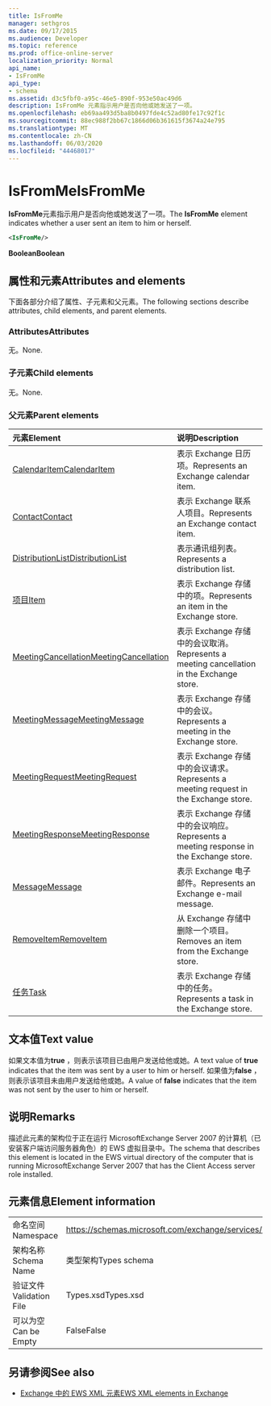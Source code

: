 ```yaml
---
title: IsFromMe
manager: sethgros
ms.date: 09/17/2015
ms.audience: Developer
ms.topic: reference
ms.prod: office-online-server
localization_priority: Normal
api_name:
- IsFromMe
api_type:
- schema
ms.assetid: d3c5fbf0-a95c-46e5-890f-953e50ac49d6
description: IsFromMe 元素指示用户是否向他或她发送了一项。
ms.openlocfilehash: eb69aa493d5ba8b0497fde4c52ad80fe17c92f1c
ms.sourcegitcommit: 88ec988f2bb67c1866d06b361615f3674a24e795
ms.translationtype: MT
ms.contentlocale: zh-CN
ms.lasthandoff: 06/03/2020
ms.locfileid: "44468017"
---
```

# <a name="isfromme"></a><span data-ttu-id="24f7e-103">IsFromMe</span><span class="sxs-lookup"><span data-stu-id="24f7e-103">IsFromMe</span></span>

<span data-ttu-id="24f7e-104">**IsFromMe**元素指示用户是否向他或她发送了一项。</span><span class="sxs-lookup"><span data-stu-id="24f7e-104">The **IsFromMe** element indicates whether a user sent an item to him or herself.</span></span> 
  
```xml
<IsFromMe/>
```

 <span data-ttu-id="24f7e-105">**Boolean**</span><span class="sxs-lookup"><span data-stu-id="24f7e-105">**Boolean**</span></span>
## <a name="attributes-and-elements"></a><span data-ttu-id="24f7e-106">属性和元素</span><span class="sxs-lookup"><span data-stu-id="24f7e-106">Attributes and elements</span></span>

<span data-ttu-id="24f7e-107">下面各部分介绍了属性、子元素和父元素。</span><span class="sxs-lookup"><span data-stu-id="24f7e-107">The following sections describe attributes, child elements, and parent elements.</span></span>
  
### <a name="attributes"></a><span data-ttu-id="24f7e-108">Attributes</span><span class="sxs-lookup"><span data-stu-id="24f7e-108">Attributes</span></span>

<span data-ttu-id="24f7e-109">无。</span><span class="sxs-lookup"><span data-stu-id="24f7e-109">None.</span></span>
  
### <a name="child-elements"></a><span data-ttu-id="24f7e-110">子元素</span><span class="sxs-lookup"><span data-stu-id="24f7e-110">Child elements</span></span>

<span data-ttu-id="24f7e-111">无。</span><span class="sxs-lookup"><span data-stu-id="24f7e-111">None.</span></span>
  
### <a name="parent-elements"></a><span data-ttu-id="24f7e-112">父元素</span><span class="sxs-lookup"><span data-stu-id="24f7e-112">Parent elements</span></span>

|<span data-ttu-id="24f7e-113">**元素**</span><span class="sxs-lookup"><span data-stu-id="24f7e-113">**Element**</span></span>|<span data-ttu-id="24f7e-114">**说明**</span><span class="sxs-lookup"><span data-stu-id="24f7e-114">**Description**</span></span>|
|:-----|:-----|
|[<span data-ttu-id="24f7e-115">CalendarItem</span><span class="sxs-lookup"><span data-stu-id="24f7e-115">CalendarItem</span></span>](calendaritem.md) <br/> |<span data-ttu-id="24f7e-116">表示 Exchange 日历项。</span><span class="sxs-lookup"><span data-stu-id="24f7e-116">Represents an Exchange calendar item.</span></span>  <br/> |
|[<span data-ttu-id="24f7e-117">Contact</span><span class="sxs-lookup"><span data-stu-id="24f7e-117">Contact</span></span>](contact.md) <br/> |<span data-ttu-id="24f7e-118">表示 Exchange 联系人项目。</span><span class="sxs-lookup"><span data-stu-id="24f7e-118">Represents an Exchange contact item.</span></span>  <br/> |
|[<span data-ttu-id="24f7e-119">DistributionList</span><span class="sxs-lookup"><span data-stu-id="24f7e-119">DistributionList</span></span>](distributionlist.md) <br/> |<span data-ttu-id="24f7e-120">表示通讯组列表。</span><span class="sxs-lookup"><span data-stu-id="24f7e-120">Represents a distribution list.</span></span>  <br/> |
|[<span data-ttu-id="24f7e-121">项目</span><span class="sxs-lookup"><span data-stu-id="24f7e-121">Item</span></span>](item.md) <br/> |<span data-ttu-id="24f7e-122">表示 Exchange 存储中的项。</span><span class="sxs-lookup"><span data-stu-id="24f7e-122">Represents an item in the Exchange store.</span></span>  <br/> |
|[<span data-ttu-id="24f7e-123">MeetingCancellation</span><span class="sxs-lookup"><span data-stu-id="24f7e-123">MeetingCancellation</span></span>](meetingcancellation.md) <br/> |<span data-ttu-id="24f7e-124">表示 Exchange 存储中的会议取消。</span><span class="sxs-lookup"><span data-stu-id="24f7e-124">Represents a meeting cancellation in the Exchange store.</span></span>  <br/> |
|[<span data-ttu-id="24f7e-125">MeetingMessage</span><span class="sxs-lookup"><span data-stu-id="24f7e-125">MeetingMessage</span></span>](meetingmessage.md) <br/> |<span data-ttu-id="24f7e-126">表示 Exchange 存储中的会议。</span><span class="sxs-lookup"><span data-stu-id="24f7e-126">Represents a meeting in the Exchange store.</span></span>  <br/> |
|[<span data-ttu-id="24f7e-127">MeetingRequest</span><span class="sxs-lookup"><span data-stu-id="24f7e-127">MeetingRequest</span></span>](meetingrequest.md) <br/> |<span data-ttu-id="24f7e-128">表示 Exchange 存储中的会议请求。</span><span class="sxs-lookup"><span data-stu-id="24f7e-128">Represents a meeting request in the Exchange store.</span></span>  <br/> |
|[<span data-ttu-id="24f7e-129">MeetingResponse</span><span class="sxs-lookup"><span data-stu-id="24f7e-129">MeetingResponse</span></span>](meetingresponse.md) <br/> |<span data-ttu-id="24f7e-130">表示 Exchange 存储中的会议响应。</span><span class="sxs-lookup"><span data-stu-id="24f7e-130">Represents a meeting response in the Exchange store.</span></span>  <br/> |
|[<span data-ttu-id="24f7e-131">Message</span><span class="sxs-lookup"><span data-stu-id="24f7e-131">Message</span></span>](message-ex15websvcsotherref.md) <br/> |<span data-ttu-id="24f7e-132">表示 Exchange 电子邮件。</span><span class="sxs-lookup"><span data-stu-id="24f7e-132">Represents an Exchange e-mail message.</span></span>  <br/> |
|[<span data-ttu-id="24f7e-133">RemoveItem</span><span class="sxs-lookup"><span data-stu-id="24f7e-133">RemoveItem</span></span>](removeitem.md) <br/> |<span data-ttu-id="24f7e-134">从 Exchange 存储中删除一个项目。</span><span class="sxs-lookup"><span data-stu-id="24f7e-134">Removes an item from the Exchange store.</span></span>  <br/> |
|[<span data-ttu-id="24f7e-135">任务</span><span class="sxs-lookup"><span data-stu-id="24f7e-135">Task</span></span>](task.md) <br/> |<span data-ttu-id="24f7e-136">表示 Exchange 存储中的任务。</span><span class="sxs-lookup"><span data-stu-id="24f7e-136">Represents a task in the Exchange store.</span></span>  <br/> |
   
## <a name="text-value"></a><span data-ttu-id="24f7e-137">文本值</span><span class="sxs-lookup"><span data-stu-id="24f7e-137">Text value</span></span>

<span data-ttu-id="24f7e-138">如果文本值为**true** ，则表示该项目已由用户发送给他或她。</span><span class="sxs-lookup"><span data-stu-id="24f7e-138">A text value of **true** indicates that the item was sent by a user to him or herself.</span></span> <span data-ttu-id="24f7e-139">如果值为**false** ，则表示该项目未由用户发送给他或她。</span><span class="sxs-lookup"><span data-stu-id="24f7e-139">A value of **false** indicates that the item was not sent by the user to him or herself.</span></span> 
  
## <a name="remarks"></a><span data-ttu-id="24f7e-140">说明</span><span class="sxs-lookup"><span data-stu-id="24f7e-140">Remarks</span></span>

<span data-ttu-id="24f7e-141">描述此元素的架构位于正在运行 MicrosoftExchange Server 2007 的计算机（已安装客户端访问服务器角色）的 EWS 虚拟目录中。</span><span class="sxs-lookup"><span data-stu-id="24f7e-141">The schema that describes this element is located in the EWS virtual directory of the computer that is running MicrosoftExchange Server 2007 that has the Client Access server role installed.</span></span>
  
## <a name="element-information"></a><span data-ttu-id="24f7e-142">元素信息</span><span class="sxs-lookup"><span data-stu-id="24f7e-142">Element information</span></span>

|||
|:-----|:-----|
|<span data-ttu-id="24f7e-143">命名空间</span><span class="sxs-lookup"><span data-stu-id="24f7e-143">Namespace</span></span>  <br/> |https://schemas.microsoft.com/exchange/services/2006/types  <br/> |
|<span data-ttu-id="24f7e-144">架构名称</span><span class="sxs-lookup"><span data-stu-id="24f7e-144">Schema Name</span></span>  <br/> |<span data-ttu-id="24f7e-145">类型架构</span><span class="sxs-lookup"><span data-stu-id="24f7e-145">Types schema</span></span>  <br/> |
|<span data-ttu-id="24f7e-146">验证文件</span><span class="sxs-lookup"><span data-stu-id="24f7e-146">Validation File</span></span>  <br/> |<span data-ttu-id="24f7e-147">Types.xsd</span><span class="sxs-lookup"><span data-stu-id="24f7e-147">Types.xsd</span></span>  <br/> |
|<span data-ttu-id="24f7e-148">可以为空</span><span class="sxs-lookup"><span data-stu-id="24f7e-148">Can be Empty</span></span>  <br/> |<span data-ttu-id="24f7e-149">False</span><span class="sxs-lookup"><span data-stu-id="24f7e-149">False</span></span>  <br/> |
   
## <a name="see-also"></a><span data-ttu-id="24f7e-150">另请参阅</span><span class="sxs-lookup"><span data-stu-id="24f7e-150">See also</span></span>



- [<span data-ttu-id="24f7e-151">Exchange 中的 EWS XML 元素</span><span class="sxs-lookup"><span data-stu-id="24f7e-151">EWS XML elements in Exchange</span></span>](ews-xml-elements-in-exchange.md)

